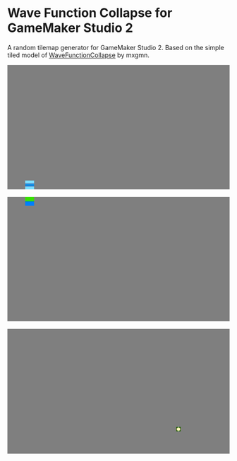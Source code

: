# Wave Function Collapse for GameMaker Studio 2

A random tilemap generator for GameMaker Studio 2. Based on the simple tiled model of [WaveFunctionCollapse](https://github.com/mxgmn/WaveFunctionCollapse) by mxgmn.

![Example 1](/images/example1.gif?raw=true)

![Example 2](/images/example2.gif?raw=true)

![Example 3](/images/example4.gif?raw=true)